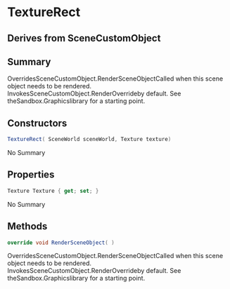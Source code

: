 # TextureRect

## Derives from SceneCustomObject

## Summary

OverridesSceneCustomObject.RenderSceneObjectCalled when this scene object needs to be rendered.
InvokesSceneCustomObject.RenderOverrideby default. See theSandbox.Graphicslibrary for a starting point.
## Constructors

```c#
TextureRect( SceneWorld sceneWorld, Texture texture) 
```
No Summary
## Properties

```c#
Texture Texture { get; set; } 
```
No Summary
## Methods

```c#
override void RenderSceneObject( ) 
```
OverridesSceneCustomObject.RenderSceneObjectCalled when this scene object needs to be rendered.
InvokesSceneCustomObject.RenderOverrideby default. See theSandbox.Graphicslibrary for a starting point.
